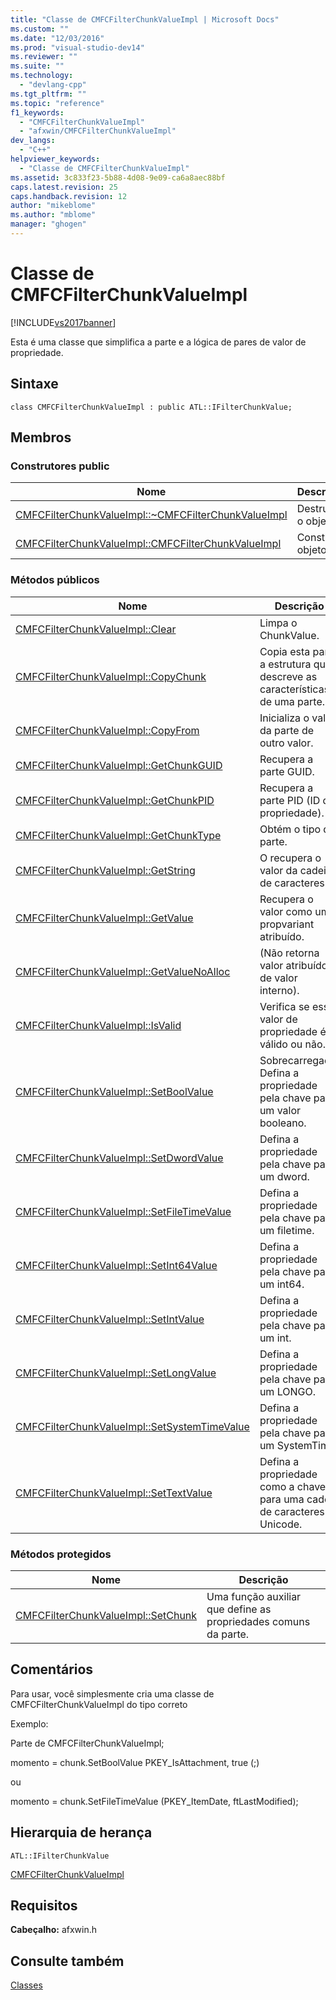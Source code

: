 ```yaml
---
title: "Classe de CMFCFilterChunkValueImpl | Microsoft Docs"
ms.custom: ""
ms.date: "12/03/2016"
ms.prod: "visual-studio-dev14"
ms.reviewer: ""
ms.suite: ""
ms.technology: 
  - "devlang-cpp"
ms.tgt_pltfrm: ""
ms.topic: "reference"
f1_keywords: 
  - "CMFCFilterChunkValueImpl"
  - "afxwin/CMFCFilterChunkValueImpl"
dev_langs: 
  - "C++"
helpviewer_keywords: 
  - "Classe de CMFCFilterChunkValueImpl"
ms.assetid: 3c833f23-5b88-4d08-9e09-ca6a8aec88bf
caps.latest.revision: 25
caps.handback.revision: 12
author: "mikeblome"
ms.author: "mblome"
manager: "ghogen"
---
```

# Classe de CMFCFilterChunkValueImpl
[!INCLUDE[vs2017banner](../../assembler/inline/includes/vs2017banner.md)]

Esta é uma classe que simplifica a parte e a lógica de pares de valor de propriedade.  
  
## Sintaxe  
  
```  
class CMFCFilterChunkValueImpl : public ATL::IFilterChunkValue;  
```  
  
## Membros  
  
### Construtores public  
  
|Nome|Descrição|  
|----------|---------------|  
|[CMFCFilterChunkValueImpl::~CMFCFilterChunkValueImpl](../Topic/CMFCFilterChunkValueImpl::~CMFCFilterChunkValueImpl.md)|Destructs o objeto.|  
|[CMFCFilterChunkValueImpl::CMFCFilterChunkValueImpl](../Topic/CMFCFilterChunkValueImpl::CMFCFilterChunkValueImpl.md)|Constrói o objeto.|  
  
### Métodos públicos  
  
|Nome|Descrição|  
|----------|---------------|  
|[CMFCFilterChunkValueImpl::Clear](../Topic/CMFCFilterChunkValueImpl::Clear.md)|Limpa o ChunkValue.|  
|[CMFCFilterChunkValueImpl::CopyChunk](../Topic/CMFCFilterChunkValueImpl::CopyChunk.md)|Copia esta parte a estrutura que descreve as características de uma parte.|  
|[CMFCFilterChunkValueImpl::CopyFrom](../Topic/CMFCFilterChunkValueImpl::CopyFrom.md)|Inicializa o valor da parte de outro valor.|  
|[CMFCFilterChunkValueImpl::GetChunkGUID](../Topic/CMFCFilterChunkValueImpl::GetChunkGUID.md)|Recupera a parte GUID.|  
|[CMFCFilterChunkValueImpl::GetChunkPID](../Topic/CMFCFilterChunkValueImpl::GetChunkPID.md)|Recupera a parte PID \(ID da propriedade\).|  
|[CMFCFilterChunkValueImpl::GetChunkType](../Topic/CMFCFilterChunkValueImpl::GetChunkType.md)|Obtém o tipo da parte.|  
|[CMFCFilterChunkValueImpl::GetString](../Topic/CMFCFilterChunkValueImpl::GetString.md)|O recupera o valor da cadeia de caracteres.|  
|[CMFCFilterChunkValueImpl::GetValue](../Topic/CMFCFilterChunkValueImpl::GetValue.md)|Recupera o valor como um propvariant atribuído.|  
|[CMFCFilterChunkValueImpl::GetValueNoAlloc](../Topic/CMFCFilterChunkValueImpl::GetValueNoAlloc.md)|\(Não retorna valor atribuído de valor interno\).|  
|[CMFCFilterChunkValueImpl::IsValid](../Topic/CMFCFilterChunkValueImpl::IsValid.md)|Verifica se esse valor de propriedade é válido ou não.|  
|[CMFCFilterChunkValueImpl::SetBoolValue](../Topic/CMFCFilterChunkValueImpl::SetBoolValue.md)|Sobrecarregado.  Defina a propriedade pela chave para um valor booleano.|  
|[CMFCFilterChunkValueImpl::SetDwordValue](../Topic/CMFCFilterChunkValueImpl::SetDwordValue.md)|Defina a propriedade pela chave para um dword.|  
|[CMFCFilterChunkValueImpl::SetFileTimeValue](../Topic/CMFCFilterChunkValueImpl::SetFileTimeValue.md)|Defina a propriedade pela chave para um filetime.|  
|[CMFCFilterChunkValueImpl::SetInt64Value](../Topic/CMFCFilterChunkValueImpl::SetInt64Value.md)|Defina a propriedade pela chave para um int64.|  
|[CMFCFilterChunkValueImpl::SetIntValue](../Topic/CMFCFilterChunkValueImpl::SetIntValue.md)|Defina a propriedade pela chave para um int.|  
|[CMFCFilterChunkValueImpl::SetLongValue](../Topic/CMFCFilterChunkValueImpl::SetLongValue.md)|Defina a propriedade pela chave para um LONGO.|  
|[CMFCFilterChunkValueImpl::SetSystemTimeValue](../Topic/CMFCFilterChunkValueImpl::SetSystemTimeValue.md)|Defina a propriedade pela chave para um SystemTime.|  
|[CMFCFilterChunkValueImpl::SetTextValue](../Topic/CMFCFilterChunkValueImpl::SetTextValue.md)|Defina a propriedade como a chave para uma cadeia de caracteres Unicode.|  
  
### Métodos protegidos  
  
|Nome|Descrição|  
|----------|---------------|  
|[CMFCFilterChunkValueImpl::SetChunk](../Topic/CMFCFilterChunkValueImpl::SetChunk.md)|Uma função auxiliar que define as propriedades comuns da parte.|  
  
## Comentários  
 Para usar, você simplesmente cria uma classe de CMFCFilterChunkValueImpl do tipo correto  
  
 Exemplo:  
  
 Parte de CMFCFilterChunkValueImpl;  
  
 momento \= chunk.SetBoolValue PKEY\_IsAttachment, true \(;\)  
  
 ou  
  
 momento \= chunk.SetFileTimeValue \(PKEY\_ItemDate, ftLastModified\);  
  
## Hierarquia de herança  
 `ATL::IFilterChunkValue`  
  
 [CMFCFilterChunkValueImpl](../../mfc/reference/cmfcfilterchunkvalueimpl-class.md)  
  
## Requisitos  
 **Cabeçalho:** afxwin.h  
  
## Consulte também  
 [Classes](../Topic/MFC%20Classes.md)
